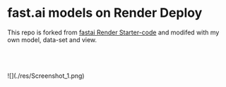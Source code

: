 # fast.ai models on Render Deploy

This repo is forked from [fastai Render Starter-code](https://github.com/render-examples/fastai-v3) and modifed with my own model, data-set and view.

<br/>
<br/>
<br/>
![](./res/Screenshot_1.png)
